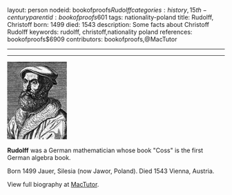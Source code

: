 layout: person
nodeid: bookofproofs$Rudolff
categories: history,15th-century
parentid: bookofproofs$601
tags: nationality-poland
title: Rudolff, Christoff
born: 1499
died: 1543
description: Some facts about Christoff Rudolff
keywords: rudolff, christoff,nationality poland
references: bookofproofs$6909
contributors: bookofproofs,@MacTutor

---


---

![Rudolff.jpg](https://github.com/bookofproofs/bookofproofs.github.io/blob/main/_sources/_assets/images/portraits/Rudolff.jpg?raw=true)

**Rudolff** was a German mathematician whose book "Coss" is the first German algebra book.

Born 1499 Jauer, Silesia (now Jawor, Poland). Died 1543 Vienna, Austria.


View full biography at [MacTutor](https://mathshistory.st-andrews.ac.uk/Biographies/Rudolff/).